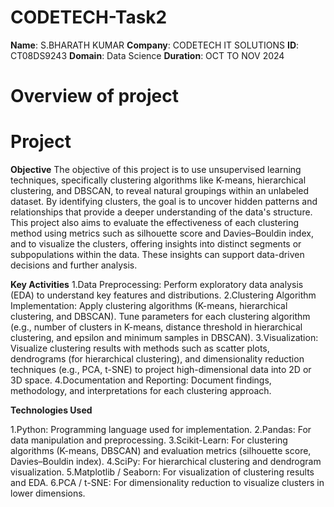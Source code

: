 # CODETECH-Task2
**Name**: S.BHARATH KUMAR
**Company**: CODETECH IT SOLUTIONS
**ID**: CT08DS9243
**Domain**: Data Science
**Duration**: OCT TO NOV 2024

# Overview of project

# Project
**Objective**
The objective of this project is to use unsupervised learning techniques, specifically clustering algorithms like K-means, hierarchical clustering, and DBSCAN, to reveal natural groupings within an unlabeled dataset. By identifying clusters, the goal is to uncover hidden patterns and relationships that provide a deeper understanding of the data's structure. This project also aims to evaluate the effectiveness of each clustering method using metrics such as silhouette score and Davies–Bouldin index, and to visualize the clusters, offering insights into distinct segments or subpopulations within the data. These insights can support data-driven decisions and further analysis.

**Key Activities**
1.Data Preprocessing:
Perform exploratory data analysis (EDA) to understand key features and distributions.
2.Clustering Algorithm Implementation:
Apply clustering algorithms (K-means, hierarchical clustering, and DBSCAN).
Tune parameters for each clustering algorithm (e.g., number of clusters in K-means, distance threshold in hierarchical clustering, and epsilon and minimum samples in DBSCAN).
3.Visualization:
Visualize clustering results with methods such as scatter plots, dendrograms (for hierarchical clustering), and dimensionality reduction techniques (e.g., PCA, t-SNE) to project high-dimensional data into 2D or 3D space.
4.Documentation and Reporting:
Document findings, methodology, and interpretations for each clustering approach.

**Technologies Used**

1.Python: Programming language used for implementation.
2.Pandas: For data manipulation and preprocessing.
3.Scikit-Learn: For clustering algorithms (K-means, DBSCAN) and evaluation metrics (silhouette score, Davies–Bouldin index).
4.SciPy: For hierarchical clustering and dendrogram visualization.
5.Matplotlib / Seaborn: For visualization of clustering results and EDA.
6.PCA / t-SNE: For dimensionality reduction to visualize clusters in lower dimensions.
